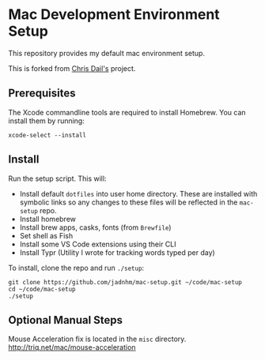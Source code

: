 # Mac Development Environment Setup

This repository provides my default mac environment setup. 

This is forked from [Chris Dail's](https://github.com/chrisdail/mac-setup) project.

## Prerequisites

The Xcode commandline tools are required to install Homebrew. You can install them by running:

```
xcode-select --install
```

## Install

Run the setup script. This will:

* Install default `dotfiles` into user home directory. These are installed with symbolic links so any changes to these files will be reflected in the `mac-setup` repo.
* Install homebrew
* Install brew apps, casks, fonts (from `Brewfile`)
* Set shell as Fish
* Install some VS Code extensions using their CLI
* Install Typr (Utility I wrote for tracking words typed per day)

To install, clone the repo and run `./setup`:

```
git clone https://github.com/jadnhm/mac-setup.git ~/code/mac-setup
cd ~/code/mac-setup
./setup
```

## Optional Manual Steps

Mouse Acceleration fix is located in the `misc` directory. 
http://triq.net/mac/mouse-acceleration
